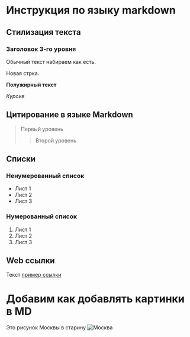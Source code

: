 # Инструкция по языку markdown

## Стилизация текста

### Заголовок 3-го уровня

Обычный текст набираем как есть.

Новая стрка.

**Полужирный текст**

*Курсив*

## Цитирование в языке Markdown
> Первый уровень
>> Второй уровень

## Списки

### Ненумерованный список
* Лист 1
* Лист 2
* Лист 3

### Нумерованный список
1. Лист 1
2. Лист 2
3. Лист 3

## Web ссылки
Текст [пример ссылки](http.example.com "всплывающая подсказка")

# Добавим как добавлять картинки в MD
Это рисунок Москвы в старину
![Москва](Moskva.jpg
)
